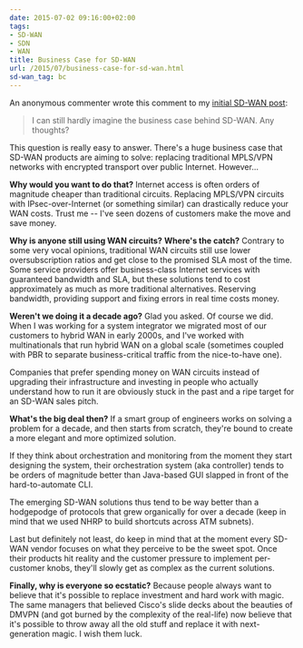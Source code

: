 ```yaml
---
date: 2015-07-02 09:16:00+02:00
tags:
- SD-WAN
- SDN
- WAN
title: Business Case for SD-WAN
url: /2015/07/business-case-for-sd-wan.html
sd-wan_tag: bc
---
```

An anonymous commenter wrote this comment to my [initial SD-WAN post](https://blog.ipspace.net/2015/06/software-defined-wanwell-orchestrated.html):

> I can still hardly imagine the business case behind SD-WAN. Any thoughts?

This question is really easy to answer. There's a huge business case that SD-WAN products are aiming to solve: replacing traditional MPLS/VPN networks with encrypted transport over public Internet. However...
<!--more-->
**Why would you want to do that?** Internet access is often orders of magnitude cheaper than traditional circuits. Replacing MPLS/VPN circuits with IPsec-over-Internet (or something similar) can drastically reduce your WAN costs. Trust me -- I've seen dozens of customers make the move and save money.

**Why is anyone still using WAN circuits?** **Where's the catch?** Contrary to some very vocal opinions, traditional WAN circuits still use lower oversubscription ratios and get close to the promised SLA most of the time. Some service providers offer business-class Internet services with guaranteed bandwidth and SLA, but these solutions tend to cost approximately as much as more traditional alternatives. Reserving bandwidth, providing support and fixing errors in real time costs money.

**Weren't we doing it a decade ago?** Glad you asked. Of course we did. When I was working for a system integrator we migrated most of our customers to hybrid WAN in early 2000s, and I've worked with multinationals that run hybrid WAN on a global scale (sometimes coupled with PBR to separate business-critical traffic from the nice-to-have one).

Companies that prefer spending money on WAN circuits instead of upgrading their infrastructure and investing in people who actually understand how to run it are obviously stuck in the past and a ripe target for an SD-WAN sales pitch.

**What's the big deal then?** If a smart group of engineers works on solving a problem for a decade, and then starts from scratch, they're bound to create a more elegant and more optimized solution.

If they think about orchestration and monitoring from the moment they start designing the system, their orchestration system (aka controller) tends to be orders of magnitude better than Java-based GUI slapped in front of the hard-to-automate CLI.

The emerging SD-WAN solutions thus tend to be way better than a hodgepodge of protocols that grew organically for over a decade (keep in mind that we used NHRP to build shortcuts across ATM subnets).

Last but definitely not least, do keep in mind that at the moment every SD-WAN vendor focuses on what they perceive to be the sweet spot. Once their products hit reality and the customer pressure to implement per-customer knobs, they'll slowly get as complex as the current solutions.

**Finally, why is everyone so ecstatic?** Because people always want to believe that it's possible to replace investment and hard work with magic. The same managers that believed Cisco's slide decks about the beauties of DMVPN (and got burned by the complexity of the real-life) now believe that it's possible to throw away all the old stuff and replace it with next-generation magic. I wish them luck.
